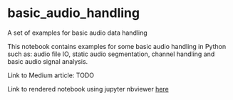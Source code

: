 # basic_audio_handling
A set of examples for basic audio data handling

This notebook contains examples for some basic audio handling in Python such as: audio file IO, static audio segmentation, channel handling and basic audio signal analysis.

Link to Medium article: TODO

Link to rendered notebook using jupyter nbviewer [here](https://nbviewer.jupyter.org/github/tyiannak/basic_audio_handling/blob/master/basic_audio_handling.ipynb)
